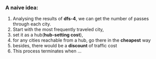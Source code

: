 ### A naive idea:

1. Analysing the results of **dfs-4**, we can get the number of passes through each city.
2. Start with the most frequently traveled city,
3. set it as a hub(**hub-setting cost**), 
4. for any cities reachable from a hub, go there in the **cheapest** way
5. besides, there would be a **discount** of traffic cost
6. This process terminates when ...

